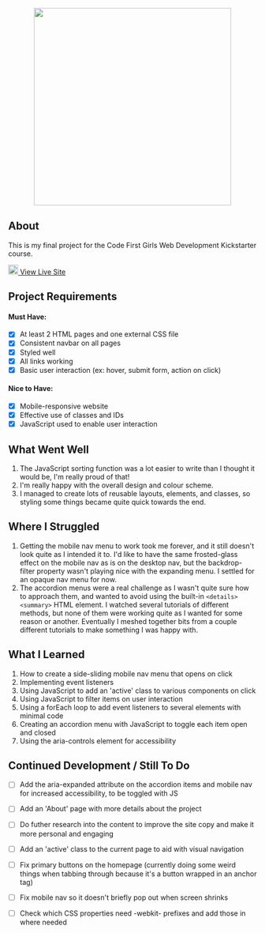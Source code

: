 <p align="center"> <img src="https://user-images.githubusercontent.com/104512014/182873126-7dd146c4-9134-439a-9af6-b057e8139831.png" width="400px"/> </p>

## About
This is my final project for the Code First Girls Web Development Kickstarter course. 

<img src="https://github.com/FortAwesome/Font-Awesome/blob/6.x/svgs/solid/arrow-up-right-from-square.svg" width="20" height="20">[ View Live Site](https://emmaclarem.github.io/ok-bloomer/)


## Project Requirements 
#### Must Have:
- [x] At least 2 HTML pages and one external CSS file
- [x] Consistent navbar on all pages 
- [x] Styled well
- [x] All links working
- [x] Basic user interaction (ex: hover, submit form, action on click)
#### Nice to Have:
- [x] Mobile-responsive website
- [x] Effective use of classes and IDs
- [x] JavaScript used to enable user interaction

## What Went Well
1. The JavaScript sorting function was a lot easier to write than I thought it would be, I'm really proud of that!
2. I'm really happy with the overall design and colour scheme.
3. I managed to create lots of reusable layouts, elements, and classes, so styling some things became quite quick towards the end.

## Where I Struggled
1. Getting the mobile nav menu to work took me forever, and it still doesn't look quite as I intended it to. I'd like to have the same frosted-glass effect on the mobile nav as is on the desktop nav, but the backdrop-filter property wasn't playing nice with the expanding menu. I settled for an opaque nav menu for now.
2. The accordion menus were a real challenge as I wasn't quite sure how to approach them, and wanted to avoid using the built-in ```<details><summary>``` HTML element. I watched several tutorials of different methods, but none of them were working quite as I wanted for some reason or another. Eventually I meshed together bits from a couple different tutorials to make something I was happy with.

## What I Learned
1. How to create a side-sliding mobile nav menu that opens on click
2. Implementing event listeners
3. Using JavaScript to add an 'active' class to various components on click
4. Using JavaScript to filter items on user interaction
5. Using a forEach loop to add event listeners to several elements with minimal code
6. Creating an accordion menu with JavaScript to toggle each item open and closed
7. Using the aria-controls element for accessibility

## Continued Development / Still To Do
- [ ] Add the aria-expanded attribute on the accordion items and mobile nav for increased accessibility, to be toggled with JS
- [ ] Add an 'About' page with more details about the project
- [ ] Do futher research into the content to improve the site copy and make it more personal and engaging
- [ ] Add an 'active' class to the current page to aid with visual navigation
- [ ] Fix primary buttons on the homepage (currently doing some weird things when tabbing through because it's a button wrapped in an anchor tag)
- [ ] Fix mobile nav so it doesn't briefly pop out when screen shrinks
- [ ] Check which CSS properties need -webkit- prefixes and add those in where needed

